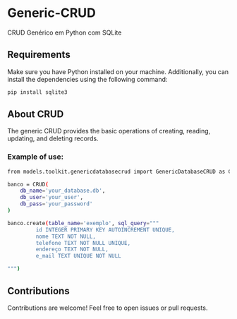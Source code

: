 # Generic-CRUD
CRUD Genérico em Python com SQLite

## Requirements
Make sure you have Python installed on your machine. Additionally, you can install the dependencies using the following command:
```bash
pip install sqlite3

```
## About CRUD
The generic CRUD provides the basic operations of creating, reading, updating, and deleting records. 
### Example of use:
```bash
from models.toolkit.genericdatabasecrud import GenericDatabaseCRUD as CRUD

banco = CRUD(
    db_name='your_database.db',
    db_user='your_user',
    db_pass='your_password'
)

banco.create(table_name='exemplo', sql_query="""
         id INTEGER PRIMARY KEY AUTOINCREMENT UNIQUE,
         nome TEXT NOT NULL,
         telefone TEXT NOT NULL UNIQUE,
         endereço TEXT NOT NULL, 
         e_mail TEXT UNIQUE NOT NULL

""")

```

## Contributions
Contributions are welcome! Feel free to open issues or pull requests.
